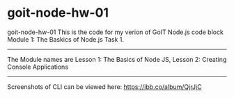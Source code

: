 # goit-node-hw-01
goit-node-hw-01
This is the code for my verion of GoIT Node.js code block Module 1: The Baskics of Node.js Task 1.
*************************************************************************************************
The Module names are Lesson 1: The Basics of Node JS, Lesson 2: Creating Console Applications
*************************************************************************************************
Screenshots of CLI can be viewed here: https://ibb.co/album/QjrJjC
